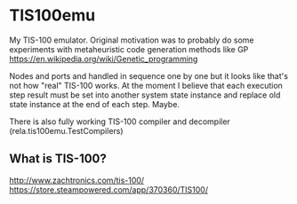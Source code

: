 # TIS100emu
My TIS-100 emulator. Original motivation was to probably do some experiments with metaheuristic code generation methods like GP https://en.wikipedia.org/wiki/Genetic_programming

Nodes and ports and handled in sequence one by one but it looks like that's not how "real" TIS-100 works. At the moment I believe that each execution step result must be set into another system state instance and replace old state instance at the end of each step. Maybe.

There is also fully working TIS-100 compiler and decompiler (rela.tis100emu.TestCompilers)

## What is TIS-100?

http://www.zachtronics.com/tis-100/
https://store.steampowered.com/app/370360/TIS100/

